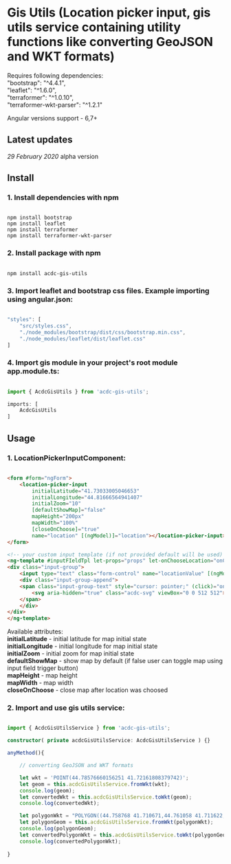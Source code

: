 # Gis Utils (Location picker input, gis utils service containing utility functions like converting GeoJSON and WKT formats)

Requires following dependencies:
<br/>
"bootstrap": "^4.4.1",
<br/>
"leaflet": "^1.6.0",
<br/>
"terraformer": "^1.0.10",
<br/>
"terraformer-wkt-parser": "^1.2.1"

Angular versions support - 6,7+


## Latest updates

*29 February 2020* alpha version

## Install

### 1. Install dependencies with npm
```npm

npm install bootstrap
npm install leaflet
npm install terraformer
npm install terraformer-wkt-parser

```

### 2. Install package with npm
```npm

npm install acdc-gis-utils

```

### 3. Import leaflet and bootstrap css files. Example importing using angular.json:
```ts

"styles": [
    "src/styles.css",
    "./node_modules/bootstrap/dist/css/bootstrap.min.css",
    "./node_modules/leaflet/dist/leaflet.css"
]

```

### 4. Import gis module in your project's root module app.module.ts:
```ts

import { AcdcGisUtils } from 'acdc-gis-utils';

imports: [
    AcdcGisUtils
]

```


## Usage

### 1. LocationPickerInputComponent:
```html

<form #form="ngForm">
    <location-picker-input 
        initialLatitude="41.73033005046653" 
        initialLongitude="44.81666564941407" 
        initialZoom="10" 
        [defaultShowMap]="false"
        mapHeight="200px"
        mapWidth="100%"
        [closeOnChoose]="true"
        name="location" [(ngModel)]="location"></location-picker-input>
</form>

<!-- your custom input template (if not provided default will be used) -->
<ng-template #inputFIeldTpl let-props="props" let-onChooseLocation="onChooseLocation" let-propagateChange="propagateChange">
<div class="input-group">
    <input type="text" class="form-control" name="locationValue" [(ngModel)]="props.locationValue" placeholder="Click on map to choose location..." aria-label="Location" readonly>
    <div class="input-group-append">
    <span class="input-group-text" style="cursor: pointer;" (click)="onChooseLocation()">
        <svg aria-hidden="true" class="acdc-svg" viewBox="0 0 512 512"><path fill="currentColor" d="M505.04 442.66l-99.71-99.69c-4.5-4.5-10.6-7-17-7h-16.3c27.6-35.3 44-79.69 44-127.99C416.03 93.09 322.92 0 208.02 0S0 93.09 0 207.98s93.11 207.98 208.02 207.98c48.3 0 92.71-16.4 128.01-44v16.3c0 6.4 2.5 12.5 7 17l99.71 99.69c9.4 9.4 24.6 9.4 33.9 0l28.3-28.3c9.4-9.4 9.4-24.59.1-33.99zm-297.02-90.7c-79.54 0-144-64.34-144-143.98 0-79.53 64.35-143.98 144-143.98 79.54 0 144 64.34 144 143.98 0 79.53-64.35 143.98-144 143.98zm.02-239.96c-40.78 0-73.84 33.05-73.84 73.83 0 32.96 48.26 93.05 66.75 114.86a9.24 9.24 0 0 0 14.18 0c18.49-21.81 66.75-81.89 66.75-114.86 0-40.78-33.06-73.83-73.84-73.83zm0 96c-13.26 0-24-10.75-24-24 0-13.26 10.75-24 24-24s24 10.74 24 24c0 13.25-10.75 24-24 24z"></path></svg>
    </span>
    </div>
</div>
</ng-template>

```
Available attributes: <br />
**initialLatitude** - initial latitude for map initial state<br />
**initialLongitude** - initial longitude for map initial state<br />
**initialZoom** - initial zoom for map initial state<br />
**defaultShowMap** - show map by default (if false user can toggle map using input field trigger button) <br />
**mapHeight** - map height <br />
**mapWidth** - map width <br />
**closeOnChoose** - close map after location was choosed <br />

### 2. Import and use gis utils service:
```ts

import { AcdcGisUtilsService } from 'acdc-gis-utils';

constructor( private acdcGisUtilsService: AcdcGisUtilsService ) {}

anyMethod(){

    // converting GeoJSON and WKT formats

	let wkt = 'POINT(44.78576660156251 41.72161808379742)';
    let geom = this.acdcGisUtilsService.fromWkt(wkt);
    console.log(geom);
    let convertedWkt = this.acdcGisUtilsService.toWkt(geom);
    console.log(convertedWkt);

    let polygonWkt = "POLYGON((44.758768 41.710671,44.761058 41.711622,44.764684 41.709894,44.763599 41.708147,44.758571 41.707254,44.757073 41.708111,44.757602 41.709593,44.758768 41.710671))";
    let polygonGeom = this.acdcGisUtilsService.fromWkt(polygonWkt);
    console.log(polygonGeom);
    let convertedPolygonWkt = this.acdcGisUtilsService.toWkt(polygonGeom);
    console.log(convertedPolygonWkt);
	
}

```